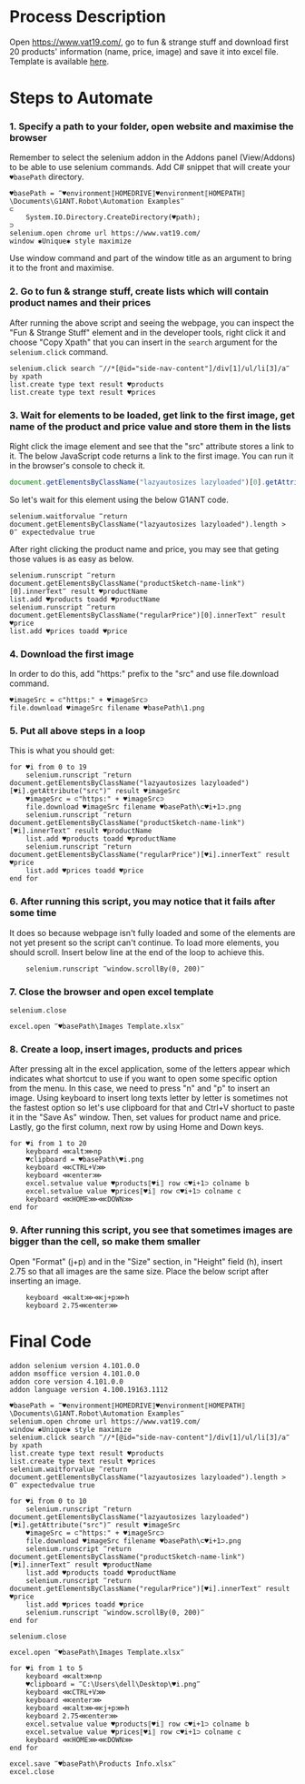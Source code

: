 # Process Description

Open https://www.vat19.com/, go to fun & strange stuff and download first 20 products' information (name, price, image) and save it into excel file. Template is available [here](Products%20Template.xlsx).

# Steps to Automate

### 1. Specify a path to your folder, open website and maximise the browser

Remember to select the selenium addon in the Addons panel (View/Addons) to be able to use selenium commands. Add C# snippet that will create your `♥basePath` directory.

```G1ANT
♥basePath = ‴♥environment⟦HOMEDRIVE⟧♥environment⟦HOMEPATH⟧\Documents\G1ANT.Robot\Automation Examples‴
⊂
    System.IO.Directory.CreateDirectory(♥path);
⊃
selenium.open chrome url https://www.vat19.com/
window ✱Unique✱ style maximize
```

Use window command and part of the window title as an argument to bring it to the front and maximise.

### 2. Go to fun & strange stuff, create lists which will contain product names and their prices

After running the above script and seeing the webpage, you can inspect the "Fun & Strange Stuff" element and in the developer tools, right click it and choose "Copy Xpath" that you can insert in the `search` argument for the `selenium.click` command.

```G1ANT
selenium.click search ‴//*[@id="side-nav-content"]/div[1]/ul/li[3]/a‴ by xpath
list.create type text result ♥products
list.create type text result ♥prices
```

### 3. Wait for elements to be loaded, get link to the first image, get name of the product and price value and store them in the lists

Right click the image element and see that the "src" attribute stores a link to it. The below JavaScript code returns a link to the first image. You can run it in the browser's console to check it. 

```js
document.getElementsByClassName("lazyautosizes lazyloaded")[0].getAttribute("src")
```

So let's wait for this element using the below G1ANT code.

```G1ANT
selenium.waitforvalue ‴return document.getElementsByClassName("lazyautosizes lazyloaded").length > 0‴ expectedvalue true
```

After right clicking the product name and price, you may see that geting those values is as easy as below. 

```G1ANT
selenium.runscript ‴return document.getElementsByClassName("productSketch-name-link")[0].innerText‴ result ♥productName
list.add ♥products toadd ♥productName
selenium.runscript ‴return document.getElementsByClassName("regularPrice")[0].innerText‴ result ♥price
list.add ♥prices toadd ♥price
```

### 4. Download the first image

In order to do this, add "https:" prefix to the "src" and use file.download command.

```G1ANT
♥imageSrc = ⊂"https:" + ♥imageSrc⊃
file.download ♥imageSrc filename ♥basePath\1.png
```

### 5. Put all above steps in a loop

This is what you should get:

```G1ANT
for ♥i from 0 to 19
    selenium.runscript ‴return document.getElementsByClassName("lazyautosizes lazyloaded")[♥i].getAttribute("src")‴ result ♥imageSrc
    ♥imageSrc = ⊂"https:" + ♥imageSrc⊃
    file.download ♥imageSrc filename ♥basePath\⊂♥i+1⊃.png
    selenium.runscript ‴return document.getElementsByClassName("productSketch-name-link")[♥i].innerText‴ result ♥productName
    list.add ♥products toadd ♥productName
    selenium.runscript ‴return document.getElementsByClassName("regularPrice")[♥i].innerText‴ result ♥price
    list.add ♥prices toadd ♥price
end for
```

### 6. After running this script, you may notice that it fails after some time

It does so because webpage isn't fully loaded and some of the elements are not yet present so the script can't continue. To load more elements, you should scroll. Insert below line at the end of the loop to achieve this.

```G1ANT
    selenium.runscript ‴window.scrollBy(0, 200)‴
```

### 7. Close the browser and open excel template

```G1ANT
selenium.close

excel.open ‴♥basePath\Images Template.xlsx‴
```

### 8. Create a loop, insert images, products and prices

After pressing alt in the excel application, some of the letters appear which indicates what shortcut to use if you want to open some specific option from the menu. In this case, we need to press "n" and "p" to insert an image. Using keyboard to insert long texts letter by letter is sometimes not the fastest option so let's use clipboard for that and Ctrl+V shortuct to paste it in the "Save As" window. Then, set values for product name and price. Lastly, go the first column, next row by using Home and Down keys.

```G1ANT
for ♥i from 1 to 20
    keyboard ⋘alt⋙np
    ♥clipboard = ♥basePath\♥i.png
    keyboard ⋘CTRL+V⋙
    keyboard ⋘enter⋙
    excel.setvalue value ♥products⟦♥i⟧ row ⊂♥i+1⊃ colname b
    excel.setvalue value ♥prices⟦♥i⟧ row ⊂♥i+1⊃ colname c
    keyboard ⋘HOME⋙⋘DOWN⋙
end for
```

### 9. After running this script, you see that sometimes images are bigger than the cell, so make them smaller

Open "Format" (j+p) and in the "Size" section, in "Height" field (h), insert 2.75 so that all images are the same size. Place the below script after inserting an image. 

```G1ANT
    keyboard ⋘alt⋙⋘j+p⋙h
    keyboard 2.75⋘enter⋙
```

# Final Code

```G1ANT
addon selenium version 4.101.0.0
addon msoffice version 4.101.0.0
addon core version 4.101.0.0
addon language version 4.100.19163.1112

♥basePath = ‴♥environment⟦HOMEDRIVE⟧♥environment⟦HOMEPATH⟧\Documents\G1ANT.Robot\Automation Examples‴
selenium.open chrome url https://www.vat19.com/
window ✱Unique✱ style maximize
selenium.click search ‴//*[@id="side-nav-content"]/div[1]/ul/li[3]/a‴ by xpath
list.create type text result ♥products
list.create type text result ♥prices
selenium.waitforvalue ‴return document.getElementsByClassName("lazyautosizes lazyloaded").length > 0‴ expectedvalue true

for ♥i from 0 to 10
    selenium.runscript ‴return document.getElementsByClassName("lazyautosizes lazyloaded")[♥i].getAttribute("src")‴ result ♥imageSrc
    ♥imageSrc = ⊂"https:" + ♥imageSrc⊃
    file.download ♥imageSrc filename ♥basePath\⊂♥i+1⊃.png
    selenium.runscript ‴return document.getElementsByClassName("productSketch-name-link")[♥i].innerText‴ result ♥productName
    list.add ♥products toadd ♥productName
    selenium.runscript ‴return document.getElementsByClassName("regularPrice")[♥i].innerText‴ result ♥price
    list.add ♥prices toadd ♥price
    selenium.runscript ‴window.scrollBy(0, 200)‴
end for

selenium.close

excel.open ‴♥basePath\Images Template.xlsx‴

for ♥i from 1 to 5
    keyboard ⋘alt⋙np
    ♥clipboard = ‴C:\Users\dell\Desktop\♥i.png‴
    keyboard ⋘CTRL+V⋙
    keyboard ⋘enter⋙
    keyboard ⋘alt⋙⋘j+p⋙h
    keyboard 2.75⋘enter⋙
    excel.setvalue value ♥products⟦♥i⟧ row ⊂♥i+1⊃ colname b
    excel.setvalue value ♥prices⟦♥i⟧ row ⊂♥i+1⊃ colname c
    keyboard ⋘HOME⋙⋘DOWN⋙
end for

excel.save ‴♥basePath\Products Info.xlsx‴
excel.close
```
